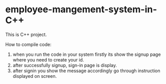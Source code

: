 # employee-mangement-system-in-C++
This is C++ project.

How to compile code:
  1. when you run the code in your system firstly its show the signup page where you need to create your id.
  2. after successfully signup, sign-in page is display.
  3. after signin you show the message accordingly go through instruction displayed on screen. 
